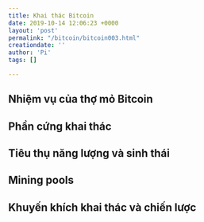 ```yaml
---
title: Khai thác Bitcoin
date: 2019-10-14 12:06:23 +0000
layout: 'post'
permalink: "/bitcoin/bitcoin003.html"
creationdate: ''
author: 'Pi'
tags: []

---
```


## Nhiệm vụ của thợ mỏ Bitcoin

## Phần cứng khai thác

## Tiêu thụ năng lượng và sinh thái

## Mining pools

## Khuyến khích khai thác và chiến lược